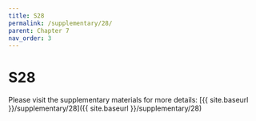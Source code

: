 ```yaml
---
title: S28
permalink: /supplementary/28/
parent: Chapter 7
nav_order: 3
---
```


# S28

Please visit the supplementary materials for more details: [{{ site.baseurl }}/supplementary/28]({{ site.baseurl }}/supplementary/28)
